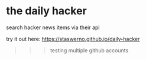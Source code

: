 # the daily hacker

search hacker news items via their api

try it out here: https://staswerno.github.io/daily-hacker

>>> testing multiple github accounts